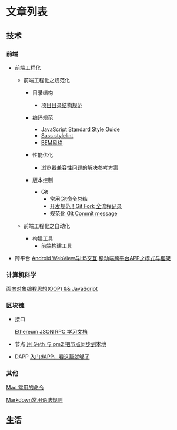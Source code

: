 

# 文章列表

## 技术

### 前端

* [前端工程化](https://june111.github.io/2018/11/08/front-end-engineering.html)

	* 前端工程化之规范化

		* 目录结构
			* [项目目录结构规范](https://june111.github.io/2018/11/14/project-directory-structure)
		

		* 编码规范
			* [JavaScript Standard Style Guide]()
			* [Sass stylelint]()
			* [BEM风格]()
		
			
		* 性能优化
			* [浏览器兼容性问题的解决参考方案](https://june111.github.io/2018/10/25/solve-browser-compatibility-issues)

		* 版本控制
			* Git
				* [常用Git命令总结](https://june111.github.io/2018/06/29/git-command)
				* [开发规范！Git Fork 全流程记录](https://june111.github.io/2018/07/06/git-fork-process)
				* [规范化 Git Commit message](https://june111.github.io/2018/11/06/use-commitizen)


	* 前端工程化之自动化

		* 构建工具
			* [前端构建工具](https://june111.github.io/2018/11/09/front-end-build-tool.html)


* 跨平台
	[Android WebView与H5交互](https://june111.github.io/2018/06/29/android-h5)
	[移动端跨平台APP之模式与框架](https://june111.github.io/2018-11-13-mobile-cross-platform-app-model-and-framework)


### 计算机科学

[面向对象编程思想(OOP) && JavaScript](https://june111.github.io/2018/11/05/object-oriented-programming-thought)



### 区块链

* 接口

	[Ethereum JSON RPC 学习文档](https://june111.github.io/2018/07/10/remote-procedure-call-study)


* 节点
	[用 Geth 与 pm2 把节点同步到本地](https://june111.github.io/2018/07/10/geth&pm2)

* DAPP
	[入门dAPP，看这篇就够了](https://june111.github.io/2018/07/07/getting-started-dAPP-see-this-is-enough)

### 其他

[Mac 常用的命令](https://june111.github.io/2018/06/28/mac-command)

[Markdown常用语法规则](https://june111.github.io/2018/06/20/markdown-intro)


## 生活






